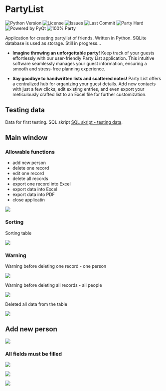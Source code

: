 # PartyList

![Python Version](https://img.shields.io/badge/python-3.8%2B-blue)
![License](https://img.shields.io/github/license/hrosicka/PyQtPartyList)
![Issues](https://img.shields.io/github/issues/hrosicka/PyQtPartyList)
![Last Commit](https://img.shields.io/github/last-commit/hrosicka/PyQtPartyList)
![Party Hard](https://img.shields.io/badge/party-hard-ff69b4)
![Powered by PyQt](https://img.shields.io/badge/powered%20by-PyQt-green)
![100% Party](https://img.shields.io/badge/100%25-Party-red)

Application for creating partylist of friends. Written in Python. SQLite database is used as storage. Still in progress...

- **Imagine throwing an unforgettable party!** Keep track of your guests effortlessly with our user-friendly Party List application. This intuitive software seamlessly manages your guest information, ensuring a smooth and stress-free planning experience.

- **Say goodbye to handwritten lists and scattered notes!** Party List offers a centralized hub for organizing your guest details. Add new contacts with just a few clicks, edit existing entries, and even export your meticulously crafted list to an Excel file for further customization.

## Testing data
Data for first testing.
SQL skript [SQL skript - testing data](https://github.com/hrosicka/PyQtPartyList/blob/master/input_first_data.sql).

## Main window
### Allowable functions
- add new person
- delete one record
- edit one record
- delete all records
- export one record into Excel
- export data into Excel
- export data into PDF
- close applicatin


![](https://github.com/hrosicka/PyQtPartyList/blob/master/doc/PartyList.png)

### Sorting
Sorting table

![](https://github.com/hrosicka/PyQtPartyList/blob/master/doc/PartyListSorting.png)


### Warning
Warning before deleting one record - one person

![](https://github.com/hrosicka/PyQtPartyList/blob/master/doc/WarningDeleting.png)

Warning before deleting all records - all people

![](https://github.com/hrosicka/PyQtPartyList/blob/master/doc/WarningDeletingAllPeople.png)

Deleted all data from the table

![](https://github.com/hrosicka/PyQtPartyList/blob/master/doc/DeletedAllData.png)

## Add new person
![](https://github.com/hrosicka/PyQtPartyList/blob/master/doc/AddNewPersonDialog.png)


### All fields must be filled
![](https://github.com/hrosicka/PyQtPartyList/blob/master/doc/AddNewPersonDialogFirstName.png)


![](https://github.com/hrosicka/PyQtPartyList/blob/master/doc/AddNewPersonDialogLastName.png)


![](https://github.com/hrosicka/PyQtPartyList/blob/master/doc/AddNewPersonDialogPhone.png)







